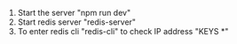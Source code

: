 1. Start the server "npm run dev"
2. Start redis server "redis-server"
3. To enter redis cli "redis-cli"
   to check IP address "KEYS *"
